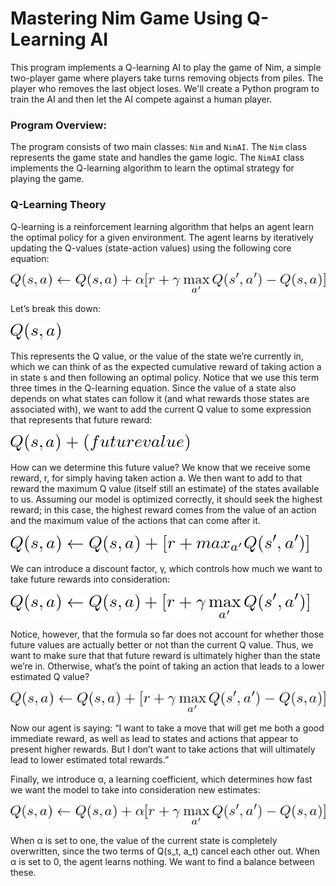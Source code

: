 # Mastering Nim Game Using Q-Learning AI

This program implements a Q-learning AI to play the game of Nim, a simple two-player game where players take turns removing objects from piles. The player who removes the last object loses. We'll create a Python program to train the AI and then let the AI compete against a human player.

### Program Overview:

The program consists of two main classes: `Nim` and `NimAI`. The `Nim` class represents the game state and handles the game logic. The `NimAI` class implements the Q-learning algorithm to learn the optimal strategy for playing the game.

### Q-Learning Theory

Q-learning is a reinforcement learning algorithm that helps an agent learn the optimal policy for a given environment. The agent learns by iteratively updating the Q-values (state-action values) using the following core equation:

![Image not loaded properly](../equations/qlearningfull.png)

Let’s break this down:

![Image not loaded properly](../equations/qlearning1.png)

This represents the Q value, or the value of the state we’re currently in, which we can think of as the expected cumulative reward of taking action a in state s and then following an optimal policy. Notice that we use this term three times in the Q-learning equation. Since the value of a state also depends on what states can follow it (and what rewards those states are associated with), we want to add the current Q value to some expression that represents that future reward:

![Image not loaded properly](../equations/qlearning2.png)

How can we determine this future value? We know that we receive some reward, r, for simply having taken action a. We then want to add to that reward the maximum Q value (itself still an estimate) of the states available to us. Assuming our model is optimized correctly, it should seek the highest reward; in this case, the highest reward comes from the value of an action and the maximum value of the actions that can come after it.

![Image not loaded properly](../equations/qlearning3.png)

We can introduce a discount factor, γ, which controls how much we want to take future rewards into consideration:

![Image not loaded properly](../equations/qlearning4.png)

Notice, however, that the formula so far does not account for whether those future values are actually better or not than the current Q value. Thus, we want to make sure that that future reward is ultimately higher than the state we’re in. Otherwise, what’s the point of taking an action that leads to a lower estimated Q value?

![Image not loaded properly](../equations/qlearning5.png)

Now our agent is saying: “I want to take a move that will get me both a good immediate reward, as well as lead to states and actions that appear to present higher rewards. But I don’t want to take actions that will ultimately lead to lower estimated total rewards.”

Finally, we introduce α, a learning coefficient, which determines how fast we want the model to take into consideration new estimates:

![Image not loaded properly](../equations/qlearningfull.png)

When α is set to one, the value of the current state is completely overwritten, since the two terms of Q(s_t, a_t) cancel each other out. When α is set to 0, the agent learns nothing. We want to find a balance between these.
